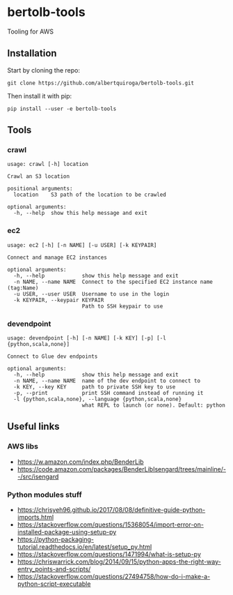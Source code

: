 # bertolb-tools
Tooling for AWS

## Installation

Start by cloning the repo:

```
git clone https://github.com/albertquiroga/bertolb-tools.git
```

Then install it with pip:

```
pip install --user -e bertolb-tools
```

## Tools
### crawl

```
usage: crawl [-h] location

Crawl an S3 location

positional arguments:
  location    S3 path of the location to be crawled

optional arguments:
  -h, --help  show this help message and exit
```

### ec2

```
usage: ec2 [-h] [-n NAME] [-u USER] [-k KEYPAIR]

Connect and manage EC2 instances

optional arguments:
  -h, --help            show this help message and exit
  -n NAME, --name NAME  Connect to the specified EC2 instance name (tag:Name)
  -u USER, --user USER  Username to use in the login
  -k KEYPAIR, --keypair KEYPAIR
                        Path to SSH keypair to use
```

### devendpoint

```
usage: devendpoint [-h] [-n NAME] [-k KEY] [-p] [-l {python,scala,none}]

Connect to Glue dev endpoints

optional arguments:
  -h, --help            show this help message and exit
  -n NAME, --name NAME  name of the dev endpoint to connect to
  -k KEY, --key KEY     path to private SSH key to use
  -p, --print           print SSH command instead of running it
  -l {python,scala,none}, --language {python,scala,none}
                        what REPL to launch (or none). Default: python
```

## Useful links

### AWS libs

* https://w.amazon.com/index.php/BenderLib
* https://code.amazon.com/packages/BenderLibIsengard/trees/mainline/--/src/isengard

### Python modules stuff
* https://chrisyeh96.github.io/2017/08/08/definitive-guide-python-imports.html
* https://stackoverflow.com/questions/15368054/import-error-on-installed-package-using-setup-py
* https://python-packaging-tutorial.readthedocs.io/en/latest/setup_py.html
* https://stackoverflow.com/questions/1471994/what-is-setup-py
* https://chriswarrick.com/blog/2014/09/15/python-apps-the-right-way-entry_points-and-scripts/
* https://stackoverflow.com/questions/27494758/how-do-i-make-a-python-script-executable
